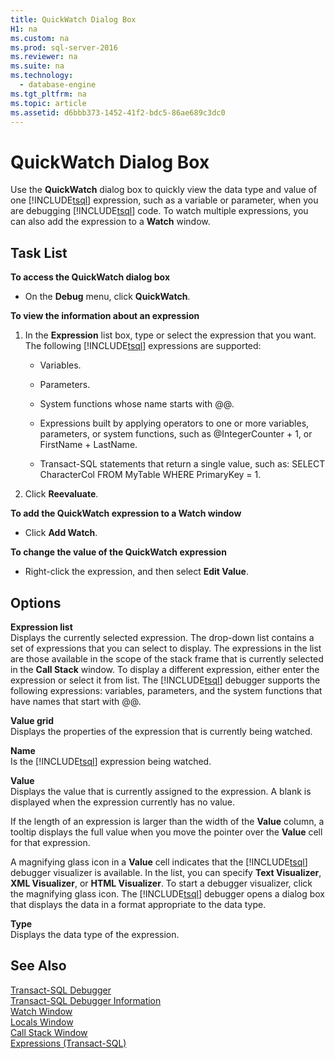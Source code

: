 ```yaml
---
title: QuickWatch Dialog Box
H1: na
ms.custom: na
ms.prod: sql-server-2016
ms.reviewer: na
ms.suite: na
ms.technology: 
  - database-engine
ms.tgt_pltfrm: na
ms.topic: article
ms.assetid: d6bbb373-1452-41f2-bdc5-86ae689c3dc0
---
```

# QuickWatch Dialog Box
  Use the **QuickWatch** dialog box to quickly view the data type and value of one [!INCLUDE[tsql](../../Token/Other/tsql_md.md)] expression, such as a variable or parameter, when you are debugging [!INCLUDE[tsql](../../Token/Other/tsql_md.md)] code. To watch multiple expressions, you can also add the expression to a **Watch** window.  
  
## Task List  
 **To access the QuickWatch dialog box**  
  
-   On the **Debug** menu, click **QuickWatch**.  
  
 **To view the information about an expression**  
  
1.  In the **Expression** list box, type or select the expression that you want. The following [!INCLUDE[tsql](../../Token/Other/tsql_md.md)] expressions are supported:  
  
    -   Variables.  
  
    -   Parameters.  
  
    -   System functions whose name starts with @@.  
  
    -   Expressions built by applying operators to one or more variables, parameters, or system functions, such as @IntegerCounter \+ 1, or FirstName \+ LastName.  
  
    -   Transact\-SQL statements that return a single value, such as: SELECT CharacterCol FROM MyTable WHERE PrimaryKey \= 1.  
  
2.  Click **Reevaluate**.  
  
 **To add the QuickWatch expression to a Watch window**  
  
-   Click **Add Watch**.  
  
 **To change the value of the QuickWatch expression**  
  
-   Right\-click the expression, and then select **Edit Value**.  
  
## Options  
 **Expression list**  
 Displays the currently selected expression. The drop\-down list contains a set of expressions that you can select to display. The expressions in the list are those available in the scope of the stack frame that is currently selected in the **Call Stack** window. To display a different expression, either enter the expression or select it from list. The [!INCLUDE[tsql](../../Token/Other/tsql_md.md)] debugger supports the following expressions: variables, parameters, and the system functions that have names that start with @@.  
  
 **Value grid**  
 Displays the properties of the expression that is currently being watched.  
  
 **Name**  
 Is the [!INCLUDE[tsql](../../Token/Other/tsql_md.md)] expression being watched.  
  
 **Value**  
 Displays the value that is currently assigned to the expression. A blank is displayed when the expression currently has no value.  
  
 If the length of an expression is larger than the width of the **Value** column, a tooltip displays the full value when you move the pointer over the **Value** cell for that expression.  
  
 A magnifying glass icon in a **Value** cell indicates that the [!INCLUDE[tsql](../../Token/Other/tsql_md.md)] debugger visualizer is available. In the list, you can specify **Text Visualizer**, **XML Visualizer**, or **HTML Visualizer**. To start a debugger visualizer, click the magnifying glass icon. The [!INCLUDE[tsql](../../Token/Other/tsql_md.md)] debugger opens a dialog box that displays the data in a format appropriate to the data type.  
  
 **Type**  
 Displays the data type of the expression.  
  
## See Also  
 [Transact-SQL Debugger](../../Topics/TopicNameNotContainA/Transact-SQL-Debugger.md)   
 [Transact-SQL Debugger Information](../../Topics/TopicNameNotContainA/Transact-SQL-Debugger-Information.md)   
 [Watch Window](../../Topics/TopicNameNotContainA/Watch-Window.md)   
 [Locals Window](../../Topics/TopicNameNotContainA/Locals-Window.md)   
 [Call Stack Window](../../Topics/TopicNameNotContainA/Call-Stack-Window.md)   
 [Expressions &#40;Transact-SQL&#41;](../Topic/Expressions%20\(Transact-SQL\).md)  
  
  